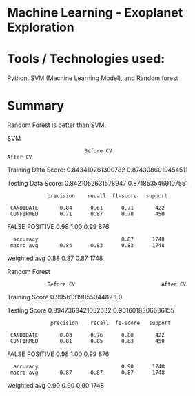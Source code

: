# Machine Learning - Exoplanet Exploration


# Tools / Technologies used: 

Python, SVM (Machine Learning Model), and Random forest 

# Summary


Random Forest is better than SVM.

SVM

                             Before CV                                  After CV
Training Data Score:     0.843410261300782                       0.8743086019454511

Testing Data Score:      0.8421052631578947                      0.8718535469107551

                 precision    recall  f1-score   support

     CANDIDATE       0.84      0.61      0.71       422
     CONFIRMED       0.71      0.87      0.78       450
     
FALSE POSITIVE       0.98      1.00      0.99       876

      accuracy                           0.87      1748
     macro avg       0.84      0.83      0.83      1748
  weighted avg       0.88      0.87      0.87      1748


  Random Forest

  
                 Before CV	                          After CV
Training Score	0.9956131985504482                     1.0

Testing Score	0.8947368421052632                     0.9016018306636155

                  precision    recall  f1-score   support

     CANDIDATE       0.83      0.76      0.80       422
     CONFIRMED       0.81      0.85      0.83       450
FALSE POSITIVE       0.98      1.00      0.99       876

      accuracy                           0.90      1748
     macro avg       0.87      0.87      0.87      1748

  weighted avg       0.90      0.90      0.90      1748


